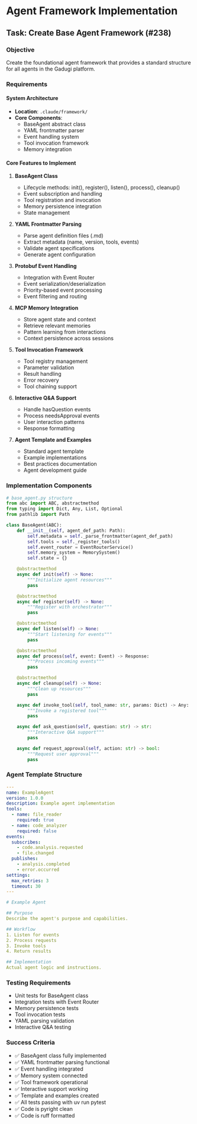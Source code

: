 # Agent Framework Implementation

## Task: Create Base Agent Framework (#238)

### Objective
Create the foundational agent framework that provides a standard structure for all agents in the Gadugi platform.

### Requirements

#### System Architecture
- **Location**: `.claude/framework/`
- **Core Components**:
  - BaseAgent abstract class
  - YAML frontmatter parser
  - Event handling system
  - Tool invocation framework
  - Memory integration

#### Core Features to Implement

1. **BaseAgent Class**
   - Lifecycle methods: init(), register(), listen(), process(), cleanup()
   - Event subscription and handling
   - Tool registration and invocation
   - Memory persistence integration
   - State management

2. **YAML Frontmatter Parsing**
   - Parse agent definition files (.md)
   - Extract metadata (name, version, tools, events)
   - Validate agent specifications
   - Generate agent configuration

3. **Protobuf Event Handling**
   - Integration with Event Router
   - Event serialization/deserialization
   - Priority-based event processing
   - Event filtering and routing

4. **MCP Memory Integration**
   - Store agent state and context
   - Retrieve relevant memories
   - Pattern learning from interactions
   - Context persistence across sessions

5. **Tool Invocation Framework**
   - Tool registry management
   - Parameter validation
   - Result handling
   - Error recovery
   - Tool chaining support

6. **Interactive Q&A Support**
   - Handle hasQuestion events
   - Process needsApproval events
   - User interaction patterns
   - Response formatting

7. **Agent Template and Examples**
   - Standard agent template
   - Example implementations
   - Best practices documentation
   - Agent development guide

### Implementation Components

```python
# base_agent.py structure
from abc import ABC, abstractmethod
from typing import Dict, Any, List, Optional
from pathlib import Path

class BaseAgent(ABC):
    def __init__(self, agent_def_path: Path):
        self.metadata = self._parse_frontmatter(agent_def_path)
        self.tools = self._register_tools()
        self.event_router = EventRouterService()
        self.memory_system = MemorySystem()
        self.state = {}

    @abstractmethod
    async def init(self) -> None:
        """Initialize agent resources"""
        pass

    @abstractmethod
    async def register(self) -> None:
        """Register with orchestrator"""
        pass

    @abstractmethod
    async def listen(self) -> None:
        """Start listening for events"""
        pass

    @abstractmethod
    async def process(self, event: Event) -> Response:
        """Process incoming events"""
        pass

    @abstractmethod
    async def cleanup(self) -> None:
        """Clean up resources"""
        pass

    async def invoke_tool(self, tool_name: str, params: Dict) -> Any:
        """Invoke a registered tool"""
        pass

    async def ask_question(self, question: str) -> str:
        """Interactive Q&A support"""
        pass

    async def request_approval(self, action: str) -> bool:
        """Request user approval"""
        pass
```

### Agent Template Structure

```yaml
---
name: ExampleAgent
version: 1.0.0
description: Example agent implementation
tools:
  - name: file_reader
    required: true
  - name: code_analyzer
    required: false
events:
  subscribes:
    - code.analysis.requested
    - file.changed
  publishes:
    - analysis.completed
    - error.occurred
settings:
  max_retries: 3
  timeout: 30
---

# Example Agent

## Purpose
Describe the agent's purpose and capabilities.

## Workflow
1. Listen for events
2. Process requests
3. Invoke tools
4. Return results

## Implementation
Actual agent logic and instructions.
```

### Testing Requirements
- Unit tests for BaseAgent class
- Integration tests with Event Router
- Memory persistence tests
- Tool invocation tests
- YAML parsing validation
- Interactive Q&A testing

### Success Criteria
- ✅ BaseAgent class fully implemented
- ✅ YAML frontmatter parsing functional
- ✅ Event handling integrated
- ✅ Memory system connected
- ✅ Tool framework operational
- ✅ Interactive support working
- ✅ Template and examples created
- ✅ All tests passing with uv run pytest
- ✅ Code is pyright clean
- ✅ Code is ruff formatted
